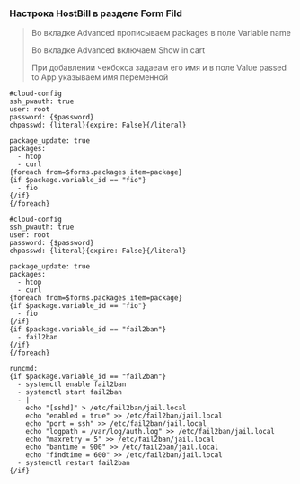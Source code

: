 ### **Настрока HostBill в разделе Form Fild**
> Во вкладке Advanced прописываем packages в поле Variable name
>
> Во вкладке Advanced включаем Show in cart
>
> При добавлении чекбокса задаеам его имя и в поле Value passed to App указываем имя переменной


```
#cloud-config
ssh_pwauth: true
user: root
password: {$password}
chpasswd: {literal}{expire: False}{/literal}

package_update: true
packages:
  - htop
  - curl
{foreach from=$forms.packages item=package}
{if $package.variable_id == "fio"}
  - fio
{/if}
{/foreach}
```

```
#cloud-config
ssh_pwauth: true
user: root
password: {$password}
chpasswd: {literal}{expire: False}{/literal}

package_update: true
packages:
  - htop
  - curl
{foreach from=$forms.packages item=package}
{if $package.variable_id == "fio"}
  - fio
{/if}
{if $package.variable_id == "fail2ban"}
  - fail2ban
{/if}
{/foreach}

runcmd:
{if $package.variable_id == "fail2ban"}
  - systemctl enable fail2ban
  - systemctl start fail2ban
  - |
    echo "[sshd]" > /etc/fail2ban/jail.local
    echo "enabled = true" >> /etc/fail2ban/jail.local
    echo "port = ssh" >> /etc/fail2ban/jail.local
    echo "logpath = /var/log/auth.log" >> /etc/fail2ban/jail.local
    echo "maxretry = 5" >> /etc/fail2ban/jail.local
    echo "bantime = 900" >> /etc/fail2ban/jail.local
    echo "findtime = 600" >> /etc/fail2ban/jail.local
  - systemctl restart fail2ban
{/if}
```

